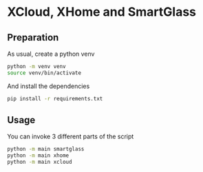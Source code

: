 # XCloud, XHome and SmartGlass

## Preparation

As usual, create a python venv

```sh
python -m venv venv
source venv/bin/activate
```

And install the dependencies

```sh
pip install -r requirements.txt
```

## Usage

You can invoke 3 different parts of the script

```sh
python -m main smartglass
python -m main xhome
python -m main xcloud
```
